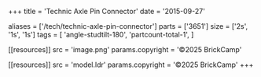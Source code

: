 +++
title = 'Technic Axle Pin Connector'
date  = '2015-09-27'

aliases = ['/tech/technic-axle-pin-connector']
parts = ['3651']
size  = ['2s', '1s', '1s']
tags  = [
  'angle-studtilt-180',
  'partcount-total-1',
]

[[resources]]
src              = 'image.png'
params.copyright = '©2025 BrickCamp'

[[resources]]
src              = 'model.ldr'
params.copyright = '©2025 BrickCamp'
+++
